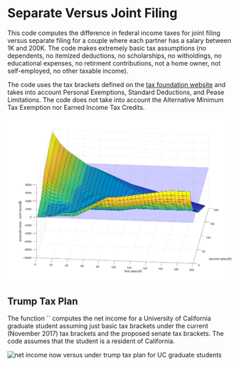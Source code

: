 # Separate Versus Joint Filing

This code computes the difference in federal income taxes for joint filing versus separate filing for a couple where each partner has a salary between 1K and 200K. The code makes extremely basic tax assumptions (no dependents, no itemized deductions, no scholarships, no witholdings, no educational expenses, no retirment contributions, not a home owner, not self-employed, no other taxable income). 

The code uses the tax brackets defined on the [tax foundation website](https://taxfoundation.org/2017-tax-brackets/) and takes into account Personal Exemptions, Standard Deductions, and Pease Limitations. The code does not take into account the Alternative Minimum Tax Exemption nor Earned Income Tax Credits. 

![surface plot of difference in taxes owed for separate filing versus joing filing](https://github.com/geebioso/TaxBrackets/blob/master/joint_separate_file_tax_difference_by_salary.png)

## Trump Tax Plan 

The function `` computes the net income for a University of California graduate student assuming just basic tax brackets under the current (November 2017) tax brackets and the proposed senate tax brackets. The code assumes that the student is a resident of California. 

![net income now versus under trump tax plan for UC graduate students](https://github.com/geebioso/TaxBrackets/blob/master/income_now_and_with_tax_cut.png.png)
